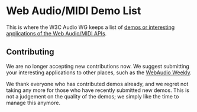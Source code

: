 # Web Audio/MIDI Demo List

This is where the W3C Audio WG keeps a list of [demos or interesting applications of the Web Audio/MIDI APIs](http://webaudio.github.com/demo-list/).


## Contributing

We are no longer accepting new contributions now.  We suggest submitting your interesting applications to other places, such as the [WebAudio Weekly](http://www.webaudioweekly.com/about/).

We thank everyone who has contributed demos already, and we regret not taking any more for those who have recently submitted new demos.  This is not a judgement on the quality of the demos; we simply like the time to manage this anymore.
